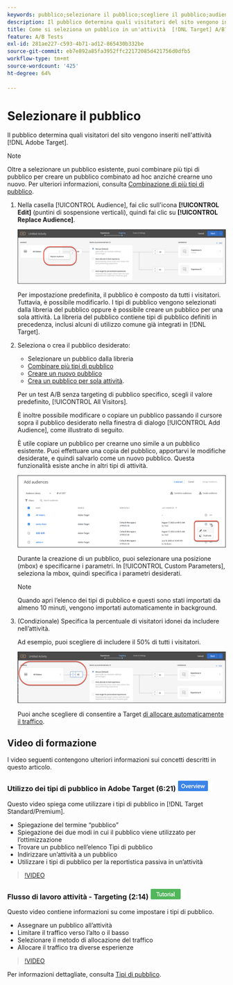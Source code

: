 ```yaml
---
keywords: pubblico;selezionare il pubblico;scegliere il pubblico;audience;selettori
description: Il pubblico determina quali visitatori del sito vengono inseriti nell'attività di Adobe [!DNL Target] .
title: Come si seleziona un pubblico in un'attività  [!DNL Target] A/B?
feature: A/B Tests
exl-id: 281ae227-c593-4b71-ad12-865430b332be
source-git-commit: eb7e892a85fa3952ffc22172085d421756d0dfb5
workflow-type: tm+mt
source-wordcount: '425'
ht-degree: 64%

---
```


# Selezionare il pubblico

Il pubblico determina quali visitatori del sito vengono inseriti nell&#39;attività [!DNL Adobe Target].

>[!NOTE]
>
>Oltre a selezionare un pubblico esistente, puoi combinare più tipi di pubblico per creare un pubblico combinato ad hoc anziché crearne uno nuovo. Per ulteriori informazioni, consulta [Combinazione di più tipi di pubblico](/help/main/c-target/combining-multiple-audiences.md#concept_A7386F1EA4394BD2AB72399C225981E5).

1. Nella casella [!UICONTROL Audience], fai clic sull&#39;icona **[!UICONTROL Edit]** (puntini di sospensione verticali), quindi fai clic su **[!UICONTROL Replace Audience]**.

   ![Opzione Sostituisci pubblico](/help/main/c-activities/t-test-ab/t-test-create-ab/assets/replace-audience.png)

   Per impostazione predefinita, il pubblico è composto da tutti i visitatori. Tuttavia, è possibile modificarlo. I tipi di pubblico vengono selezionati dalla libreria del pubblico oppure è possibile creare un pubblico per una sola attività. La libreria del pubblico contiene tipi di pubblico definiti in precedenza, inclusi alcuni di utilizzo comune già integrati in [!DNL Target].

1. Seleziona o crea il pubblico desiderato:

   * Selezionare un pubblico dalla libreria
   * [Combinare più tipi di pubblico](/help/main/c-target/combining-multiple-audiences.md#concept_A7386F1EA4394BD2AB72399C225981E5)
   * [Creare un nuovo pubblico](/help/main/c-target/c-audiences/create-audience.md#task_1D507519D3AD4390B507F188BD294DC1)
   * [Crea un pubblico per sola attività](/help/main/c-target/creating-activity-only-audience.md#concept_A6BADCF530ED4AE1852E677FEBE68483).

   Per un test A/B senza targeting di pubblico specifico, scegli il valore predefinito, [!UICONTROL All Visitors].

   È inoltre possibile modificare o copiare un pubblico passando il cursore sopra il pubblico desiderato nella finestra di dialogo [!UICONTROL Add Audience], come illustrato di seguito.

   È utile copiare un pubblico per crearne uno simile a un pubblico esistente. Puoi effettuare una copia del pubblico, apportarvi le modifiche desiderate, e quindi salvarlo come un nuovo pubblico. Questa funzionalità esiste anche in altri tipi di attività.

   ![Pubblico al passaggio del mouse](/help/main/c-activities/t-test-ab/t-test-create-ab/assets/audience_picker_hover-new.png)

   Durante la creazione di un pubblico, puoi selezionare una posizione (mbox) e specificarne i parametri. In [!UICONTROL Custom Parameters], seleziona la mbox, quindi specifica i parametri desiderati.

   >[!NOTE]
   >
   >Quando apri l’elenco dei tipi di pubblico e questi sono stati importati da almeno 10 minuti, vengono importati automaticamente in background.

1. (Condizionale) Specifica la percentuale di visitatori idonei da includere nell’attività.

   Ad esempio, puoi scegliere di includere il 50% di tutti i visitatori.

   ![Percentuale di pubblico](/help/main/c-activities/t-test-ab/t-test-create-ab/assets/audperc-new.png)

   Puoi anche scegliere di consentire a Target [di allocare automaticamente il traffico](/help/main/c-activities/automated-traffic-allocation/automated-traffic-allocation.md#concept_A1407678796B4C569E94CBA8A9F7F5D4).

## Video di formazione

I video seguenti contengono ulteriori informazioni sui concetti descritti in questo articolo.

### Utilizzo dei tipi di pubblico in Adobe Target (6:21) ![Icona Panoramica](/help/main/assets/overview.png)

Questo video spiega come utilizzare i tipi di pubblico in [!DNL Target Standard/Premium].

* Spiegazione del termine “pubblico”
* Spiegazione dei due modi in cui il pubblico viene utilizzato per lʼottimizzazione
* Trovare un pubblico nellʼelenco Tipi di pubblico
* Indirizzare unʼattività a un pubblico
* Utilizzare i tipi di pubblico per la reportistica passiva in un’attività

>[!VIDEO](https://video.tv.adobe.com/v/36328?captions=ita)

### Flusso di lavoro attività - Targeting (2:14) ![Icona esercitazione](/help/main/assets/tutorial.png)

Questo video contiene informazioni su come impostare i tipi di pubblico.

* Assegnare un pubblico all’attività
* Limitare il traffico verso l’alto o il basso
* Selezionare il metodo di allocazione del traffico
* Allocare il traffico tra diverse esperienze

>[!VIDEO](https://video.tv.adobe.com/v/17385)

Per informazioni dettagliate, consulta [Tipi di pubblico](/help/main/c-target/c-audiences/audiences.md#concept_65BE870D290E412D8BBF557EEA67C271).
